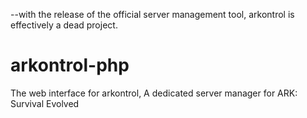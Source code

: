 --with the release of the official server management tool, arkontrol is effectively a dead project.

# arkontrol-php
The web interface for arkontrol, A dedicated server manager for ARK: Survival Evolved
